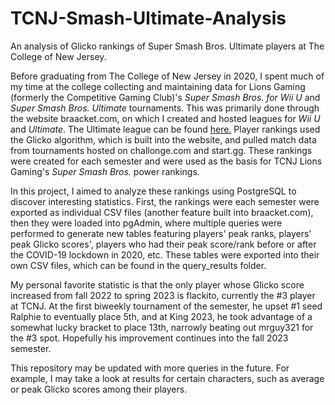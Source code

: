 # TCNJ-Smash-Ultimate-Analysis
 An analysis of Glicko rankings of Super Smash Bros. Ultimate players at The College of New Jersey.

Before graduating from The College of New Jersey in 2020, I spent much of my time at the college collecting and maintaining data for Lions Gaming (formerly the Competitive Gaming Club)'s *Super Smash Bros. for Wii U* and *Super Smash Bros. Ultimate* tournaments. This was primarily done through the website braacket.com, on which I created and hosted leagues for *Wii U* and *Ultimate*. The Ultimate league can be found [here.](https://braacket.com/league/tcnjultimate/ranking) Player rankings used the Glicko algorithm, which is built into the website, and pulled match data from tournaments hosted on challonge.com and start.gg. These rankings were created for each semester and were used as the basis for TCNJ Lions Gaming's *Super Smash Bros.* power rankings.

In this project, I aimed to analyze these rankings using PostgreSQL to discover interesting statistics. First, the rankings were each semester were exported as individual CSV files (another feature built into braacket.com), then they were loaded into pgAdmin, where multiple queries were performed to generate new tables featuring players' peak ranks, players' peak Glicko scores', players who had their peak score/rank before or after the COVID-19 lockdown in 2020, etc. These tables were exported into their own CSV files, which can be found in the query_results folder.

My personal favorite statistic is that the only player whose Glicko score increased from fall 2022 to spring 2023 is flackito, currently the #3 player at TCNJ. At the first biweekly tournament of the semester, he upset #1 seed Ralphie to eventually place 5th, and at King 2023, he took advantage of a somewhat lucky bracket to place 13th, narrowly beating out mrguy321 for the #3 spot. Hopefully his improvement continues into the fall 2023 semester.

This repository may be updated with more queries in the future. For example, I may take a look at results for certain characters, such as average or peak Glicko scores among their players.

